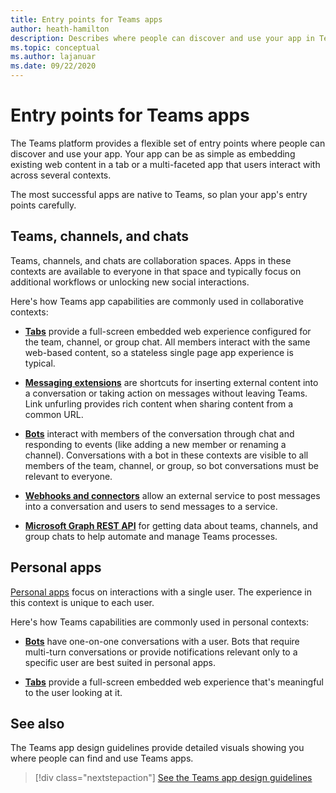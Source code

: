 ```yaml
---
title: Entry points for Teams apps
author: heath-hamilton
description: Describes where people can discover and use your app in Teams.
ms.topic: conceptual
ms.author: lajanuar
ms.date: 09/22/2020
---
```


# Entry points for Teams apps

The Teams platform provides a flexible set of entry points where people can discover and use your app. Your app can be as simple as embedding existing web content in a tab or a multi-faceted app that users interact with across several contexts.

The most successful apps are native to Teams, so plan your app's entry points carefully.

## Teams, channels, and chats

Teams, channels, and chats are collaboration spaces. Apps in these contexts are available to everyone in that space and typically focus on additional workflows or unlocking new social interactions.

Here's how Teams app capabilities are commonly used in collaborative contexts:

* [**Tabs**](~/tabs/what-are-tabs.md) provide a full-screen embedded web experience configured for the team, channel, or group chat. All members interact with the same web-based content, so a stateless single page app experience is typical.

* [**Messaging extensions**](~/messaging-extensions/what-are-messaging-extensions.md) are shortcuts for inserting external content into a conversation or taking action on messages without leaving Teams. Link unfurling provides rich content when sharing content from a common URL.

* [**Bots**](~/bots/what-are-bots.md) interact with members of the conversation through chat and responding to events (like adding a new member or renaming a channel). Conversations with a bot in these contexts are visible to all members of the team, channel, or group, so bot conversations must be relevant to everyone.

* [**Webhooks and connectors**](~/webhooks-and-connectors/what-are-webhooks-and-connectors.md) allow an external service to post messages into a conversation and users to send messages to a service.

* [**Microsoft Graph REST API**](https://docs.microsoft.com/graph/teams-concept-overview) for getting data about teams, channels, and group chats to help automate and manage Teams processes.

## Personal apps

[Personal apps](~/concepts/design/personal-apps.md) focus on interactions with a single user. The experience in this context is unique to each user.

Here's how Teams capabilities are commonly used in personal contexts:

* [**Bots**](~/bots/what-are-bots.md) have one-on-one conversations with a user. Bots that require multi-turn conversations or provide notifications relevant only to a specific user are best suited in personal apps.

* [**Tabs**](~/tabs/what-are-tabs.md) provide a full-screen embedded web experience that's meaningful to the user looking at it.

## See also

The Teams app design guidelines provide detailed visuals showing you where people can find and use Teams apps.

> [!div class="nextstepaction"]
> [See the Teams app design guidelines](~/concepts/design/design-teams-app-overview.md)
